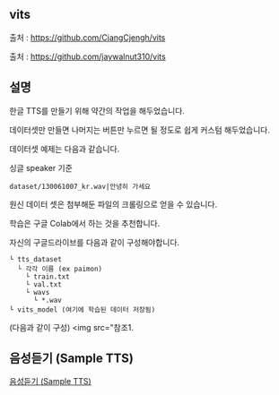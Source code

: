 ## vits

출처 : https://github.com/CjangCjengh/vits

출처 : https://github.com/jaywalnut310/vits

## 설명

한글 TTS를 만들기 위해 약간의 작업을 해두었습니다.

데이터셋만 만들면 나머지는 버튼만 누르면 될 정도로 쉽게 커스텀 해두었습니다.

데이터셋 예제는 다음과 같습니다.

싱글 speaker 기준
```
dataset/130061007_kr.wav|안녕히 가세요
```

원신 데이터 셋은 첨부해둔 파일의 크롤링으로 얻을 수 있습니다.

학습은 구글 Colab에서 하는 것을 추천합니다.

자신의 구글드라이브를 다음과 같이 구성해야합니다.
```
└ tts_dataset
  └ 각각 이름 (ex paimon)
    └ train.txt
    └ val.txt
    └ wavs
      └ *.wav
└ vits_model (여기에 학습된 데이터 저장됨)
```
(다음과 같이 구성)
<img src="참조1.



## 음성듣기 (Sample TTS)
[음성듣기 (Sample TTS)](https://kkt3343.github.io/vits/tts_sample3.html)

